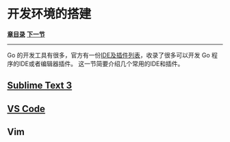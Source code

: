 # 开发环境的搭建

[**章目录**](./ch01.md)
[**下一节**](./ch01-02-development-environment.md)

---

Go 的开发工具有很多，官方有一份[IDE及插件列表][]，收录了很多可以开发 Go 程序的IDE或者编辑器插件。
这一节简要介绍几个常用的IDE和插件。

## [Sublime Text 3][]

## [VS Code][]

## Vim

[IDE及插件列表]: https://github.com/golang/go/wiki/IDEsAndTextEditorPlugins
[Sublime Text 3]: http://www.sublimetext.com/3 "Sublime"
[VS Code]: https://code.visualstudio.com/ "VS Code"
